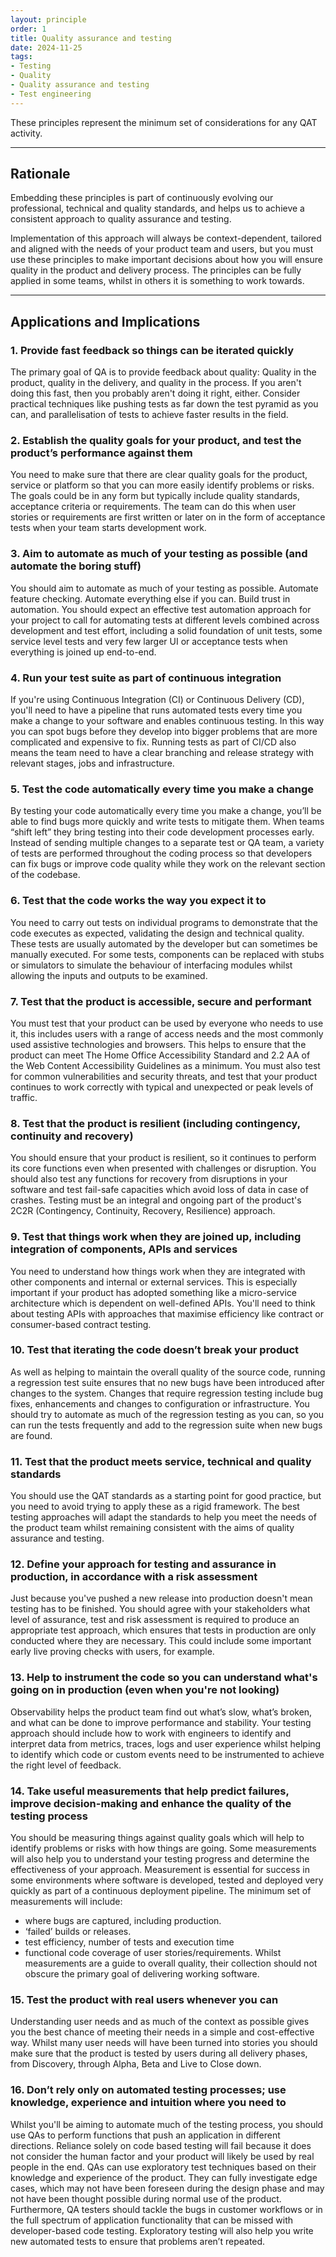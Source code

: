 ```yaml
---
layout: principle
order: 1
title: Quality assurance and testing
date: 2024-11-25
tags:
- Testing
- Quality
- Quality assurance and testing
- Test engineering
---
```


These principles represent the minimum set of considerations for any QAT activity.

---

## Rationale

Embedding these principles is part of continuously evolving our professional, technical and quality standards, and helps us to achieve a consistent approach to quality assurance and testing.

Implementation of this approach will always be context-dependent, tailored and aligned with the needs of your product team and users, but you must use these principles to make important decisions about how you will ensure quality in the product and delivery process.  The principles can be fully applied in some teams, whilst in others it is something to work towards.

---

## Applications and Implications

### 1. Provide fast feedback so things can be iterated quickly
The primary goal of QA is to provide feedback about quality: Quality in the product, quality in the delivery, and quality in the process. If you aren't doing this fast, then you probably aren't doing it right, either. Consider practical techniques like pushing tests as far down the test pyramid as you can, and parallelisation of tests to achieve faster results in the field.

### 2. Establish the quality goals for your product, and test the product’s performance against them
You need to make sure that there are clear quality goals for the product, service or platform so that you can more easily identify problems or risks. The goals could be in any form but typically include quality standards, acceptance criteria or requirements. The team can do this when user stories or requirements are first written or later on in the form of acceptance tests when your team starts development work.

### 3. Aim to automate as much of your testing as possible (and automate the boring stuff)
You should aim to automate as much of your testing as possible. Automate feature checking. Automate everything else if you can. Build trust in automation. You should expect an effective test automation approach for your project to call for automating tests at different levels combined across development and test effort, including a solid foundation of unit tests, some service level tests and very few larger UI or acceptance tests when everything is joined up end-to-end.

### 4. Run your test suite as part of continuous integration
If you're using Continuous Integration (CI) or Continuous Delivery (CD), you'll need to have a pipeline that runs automated tests every time you make a change to your software and enables continuous testing. In this way you can spot bugs before they develop into bigger problems that are more complicated and expensive to fix. Running tests as part of CI/CD also means the team need to have a clear branching and release strategy with relevant stages, jobs and infrastructure.

### 5. Test the code automatically every time you make a change
By testing your code automatically every time you make a change, you’ll be able to find bugs more quickly and write tests to mitigate them. When teams “shift left” they bring testing into their code development processes early. Instead of sending multiple changes to a separate test or QA team, a variety of tests are performed throughout the coding process so that developers can fix bugs or improve code quality while they work on the relevant section of the codebase.

### 6. Test that the code works the way you expect it to
You need to carry out tests on individual programs to demonstrate that the code executes as expected, validating the design and technical quality. These tests are usually automated by the developer but can sometimes be manually executed. For some tests, components can be replaced with stubs or simulators to simulate the behaviour of interfacing modules whilst allowing the inputs and outputs to be examined.

### 7. Test that the product is accessible, secure and performant
You must test that your product can be used by everyone who needs to use it, this includes users with a range of access needs and the most commonly used assistive technologies and browsers. This helps to ensure that the product can meet The Home Office Accessibility Standard and 2.2 AA of the Web Content Accessibility Guidelines as a minimum. You must also test for common vulnerabilities and security threats, and test that your product continues to work correctly with typical and unexpected or peak levels of traffic.

### 8. Test that the product is resilient (including contingency, continuity and recovery)
You should ensure that your product is resilient, so it continues to perform its core functions even when presented with challenges or disruption. You should also test any functions for recovery from disruptions in your software and test fail-safe capacities which avoid loss of data in case of crashes. Testing must be an integral and ongoing part of the product's 2C2R (Contingency, Continuity, Recovery, Resilience) approach.

### 9. Test that things work when they are joined up, including integration of components, APIs and services
You need to understand how things work when they are integrated with other components and internal or external services. This is especially important if your product has adopted something like a micro-service architecture which is dependent on well-defined APIs. You'll need to think about testing APIs with approaches that maximise efficiency like contract or consumer-based contract testing.

### 10. Test that iterating the code doesn’t break your product
As well as helping to maintain the overall quality of the source code, running a regression test suite ensures that no new bugs have been introduced after changes to the system. Changes that require regression testing include bug fixes, enhancements and changes to configuration or infrastructure. You should try to automate as much of the regression testing as you can, so you can run the tests frequently and add to the regression suite when new bugs are found.

### 11. Test that the product meets service, technical and quality standards
You should use the QAT standards as a starting point for good practice, but you need to avoid trying to apply these as a rigid framework. The best testing approaches will adapt the standards to help you meet the needs of the product team whilst remaining consistent with the aims of quality assurance and testing. 

### 12. Define your approach for testing and assurance in production, in accordance with a risk assessment
Just because you've pushed a new release into production doesn't mean testing has to be finished. You should agree with your stakeholders what level of assurance, test and risk assessment is required to produce an appropriate test approach, which ensures that tests in production are only conducted where they are necessary. This could include some important early live proving checks with users, for example.

### 13. Help to instrument the code so you can understand what's going on in production (even when you're not looking)
Observability helps the product team find out what’s slow, what’s broken, and what can be done to improve performance and stability. Your testing approach should include how to work with engineers to identify and interpret data from metrics, traces, logs and user experience whilst helping to identify which code or custom events need to be instrumented to achieve the right level of feedback.

### 14. Take useful measurements that help predict failures, improve decision-making and enhance the quality of the testing process
You should be measuring things against quality goals which will help to identify problems or risks with how things are going. Some measurements will also help you to understand your testing progress and determine the effectiveness of your approach. Measurement is essential for success in some environments where software is developed, tested and deployed very quickly as part of a continuous deployment pipeline. The minimum set of measurements will include:
- where bugs are captured, including production.
- ‘failed’ builds or releases.
- test efficiency, number of tests and execution time
- functional code coverage of user stories/requirements.
Whilst measurements are a guide to overall quality, their collection should not obscure the primary goal of delivering working software.

### 15. Test the product with real users whenever you can
Understanding user needs and as much of the context as possible gives you the best chance of meeting their needs in a simple and cost-effective way. Whilst many user needs will have been turned into stories you should make sure that the product is tested by users during all delivery phases, from Discovery, through Alpha, Beta and Live to Close down.

### 16. Don’t rely only on automated testing processes; use knowledge, experience and intuition where you need to
Whilst you'll be aiming to automate much of the testing process, you should use QAs to perform functions that push an application in different directions. Reliance solely on code based testing will fail because it does not consider the human factor and your product will likely be used by real people in the end. QAs can use exploratory test techniques based on their knowledge and experience of the product. They can fully investigate edge cases, which may not have been foreseen during the design phase and may not have been thought possible during normal use of the product. 
Furthermore, QA testers should tackle the bugs in customer workflows or in the full spectrum of application functionality that can be missed with developer-based code testing. Exploratory testing will also help you write new automated tests to ensure that problems aren’t repeated.

